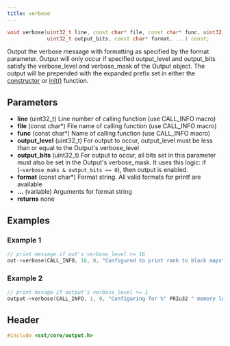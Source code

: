 ```yaml
---
title: verbose
---
```

```cpp
void verbose(uint32_t line, const char* file, const char* func, uint32_t output_level, 
             uint32_t output_bits, const char* format, ...) const;
```

Output the verbose message with formatting as specified by the format parameter. Output will only occur if specified output_level and output_bits satisfy the verbose_level and verbose_mask of the Output object. The output will be prepended with the expanded prefix set in either the [constructor](constructor) or [init()](init) function.

## Parameters
* **line** (uint32_t) Line number of calling function (use CALL_INFO macro)
* **file** (const char*) File name of calling function (use CALL_INFO macro)
* **func** (const char*) Name of calling function (use CALL_INFO macro)
* **output_level** (uint32_t) For output to occur, output_level must be less than or equal to the Output's verbose_level
* **output_bits** (uint32_t) For output to occur, all bits set in this parameter must also be set in the Output's verbose_mask. It uses this logic: if (`~verbose_maks & output_bits == 0`), then output is enabled.
* **format** (const char*) Format string. All valid formats for printf are available
* **...** (variable) Arguments for format string
* **returns** none

## Examples

### Example 1
```cpp
// print message if out's verbose_level >= 16
out->verbose(CALL_INFO, 16, 0, "Configured to print rank to block maps\n");
```

### Example 2
```cpp
// print mssage if output's verbose_level >= 1
output->verbose(CALL_INFO, 1, 0, "Configuring for %" PRIu32 " memory levels; default level is %" PRIu32 ".\n", memoryLevels, defaultLevel);
```

## Header
```cpp
#include <sst/core/output.h>
```